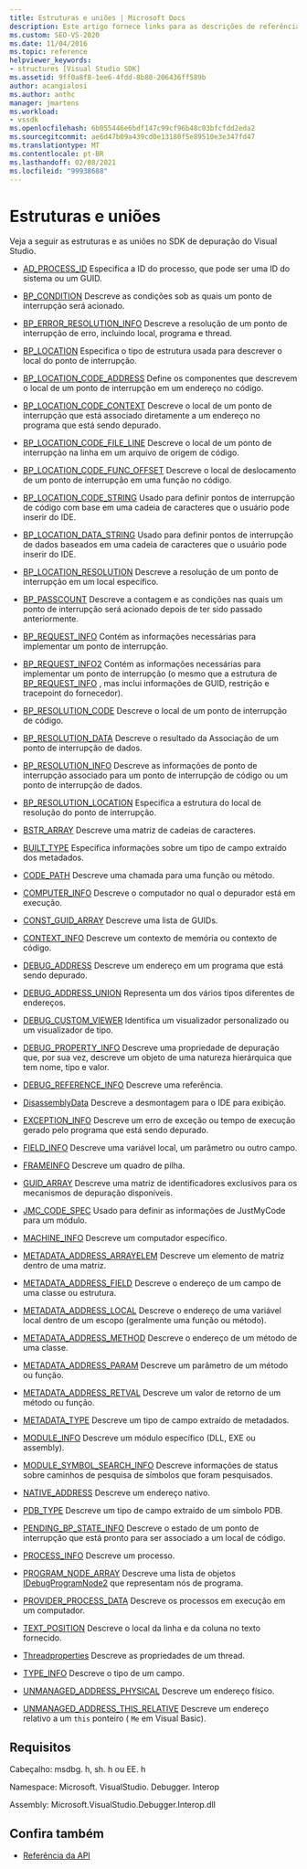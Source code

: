 ```yaml
---
title: Estruturas e uniões | Microsoft Docs
description: Este artigo fornece links para as descrições de referência de estruturas e uniões no SDK de depuração do Visual Studio.
ms.custom: SEO-VS-2020
ms.date: 11/04/2016
ms.topic: reference
helpviewer_keywords:
- structures [Visual Studio SDK]
ms.assetid: 9ff0a8f8-1ee6-4fdd-8b80-206436ff589b
author: acangialosi
ms.author: anthc
manager: jmartens
ms.workload:
- vssdk
ms.openlocfilehash: 6b055446e6bdf147c99cf96b48c03bfcfdd2eda2
ms.sourcegitcommit: ae6d47b09a439cd0e13180f5e89510e3e347fd47
ms.translationtype: MT
ms.contentlocale: pt-BR
ms.lasthandoff: 02/08/2021
ms.locfileid: "99938688"
---
```

# <a name="structures-and-unions"></a>Estruturas e uniões
Veja a seguir as estruturas e as uniões no SDK de depuração do Visual Studio.

- [AD_PROCESS_ID](../../../extensibility/debugger/reference/ad-process-id.md) Especifica a ID do processo, que pode ser uma ID do sistema ou um GUID.

- [BP_CONDITION](../../../extensibility/debugger/reference/bp-condition.md) Descreve as condições sob as quais um ponto de interrupção será acionado.

- [BP_ERROR_RESOLUTION_INFO](../../../extensibility/debugger/reference/bp-error-resolution-info.md) Descreve a resolução de um ponto de interrupção de erro, incluindo local, programa e thread.

- [BP_LOCATION](../../../extensibility/debugger/reference/bp-location.md) Especifica o tipo de estrutura usada para descrever o local do ponto de interrupção.

- [BP_LOCATION_CODE_ADDRESS](../../../extensibility/debugger/reference/bp-location-code-address.md) Define os componentes que descrevem o local de um ponto de interrupção em um endereço no código.

- [BP_LOCATION_CODE_CONTEXT](../../../extensibility/debugger/reference/bp-location-code-context.md) Descreve o local de um ponto de interrupção que está associado diretamente a um endereço no programa que está sendo depurado.

- [BP_LOCATION_CODE_FILE_LINE](../../../extensibility/debugger/reference/bp-location-code-file-line.md) Descreve o local de um ponto de interrupção na linha em um arquivo de origem de código.

- [BP_LOCATION_CODE_FUNC_OFFSET](../../../extensibility/debugger/reference/bp-location-code-func-offset.md) Descreve o local de deslocamento de um ponto de interrupção em uma função no código.

- [BP_LOCATION_CODE_STRING](../../../extensibility/debugger/reference/bp-location-code-string.md) Usado para definir pontos de interrupção de código com base em uma cadeia de caracteres que o usuário pode inserir do IDE.

- [BP_LOCATION_DATA_STRING](../../../extensibility/debugger/reference/bp-location-data-string.md) Usado para definir pontos de interrupção de dados baseados em uma cadeia de caracteres que o usuário pode inserir do IDE.

- [BP_LOCATION_RESOLUTION](../../../extensibility/debugger/reference/bp-location-resolution.md) Descreve a resolução de um ponto de interrupção em um local específico.

- [BP_PASSCOUNT](../../../extensibility/debugger/reference/bp-passcount.md) Descreve a contagem e as condições nas quais um ponto de interrupção será acionado depois de ter sido passado anteriormente.

- [BP_REQUEST_INFO](../../../extensibility/debugger/reference/bp-request-info.md) Contém as informações necessárias para implementar um ponto de interrupção.

- [BP_REQUEST_INFO2](../../../extensibility/debugger/reference/bp-request-info2.md) Contém as informações necessárias para implementar um ponto de interrupção (o mesmo que a estrutura de [BP_REQUEST_INFO](../../../extensibility/debugger/reference/bp-request-info.md) , mas inclui informações de GUID, restrição e tracepoint do fornecedor).

- [BP_RESOLUTION_CODE](../../../extensibility/debugger/reference/bp-resolution-code.md) Descreve o local de um ponto de interrupção de código.

- [BP_RESOLUTION_DATA](../../../extensibility/debugger/reference/bp-resolution-data.md) Descreve o resultado da Associação de um ponto de interrupção de dados.

- [BP_RESOLUTION_INFO](../../../extensibility/debugger/reference/bp-resolution-info.md) Descreve as informações de ponto de interrupção associado para um ponto de interrupção de código ou um ponto de interrupção de dados.

- [BP_RESOLUTION_LOCATION](../../../extensibility/debugger/reference/bp-resolution-location.md) Especifica a estrutura do local de resolução do ponto de interrupção.

- [BSTR_ARRAY](../../../extensibility/debugger/reference/bstr-array.md) Descreve uma matriz de cadeias de caracteres.

- [BUILT_TYPE](../../../extensibility/debugger/reference/built-type.md) Especifica informações sobre um tipo de campo extraído dos metadados.

- [CODE_PATH](../../../extensibility/debugger/reference/code-path.md) Descreve uma chamada para uma função ou método.

- [COMPUTER_INFO](../../../extensibility/debugger/reference/computer-info.md) Descreve o computador no qual o depurador está em execução.

- [CONST_GUID_ARRAY](../../../extensibility/debugger/reference/const-guid-array.md) Descreve uma lista de GUIDs.

- [CONTEXT_INFO](../../../extensibility/debugger/reference/context-info.md) Descreve um contexto de memória ou contexto de código.

- [DEBUG_ADDRESS](../../../extensibility/debugger/reference/debug-address.md) Descreve um endereço em um programa que está sendo depurado.

- [DEBUG_ADDRESS_UNION](../../../extensibility/debugger/reference/debug-address-union.md) Representa um dos vários tipos diferentes de endereços.

- [DEBUG_CUSTOM_VIEWER](../../../extensibility/debugger/reference/debug-custom-viewer.md) Identifica um visualizador personalizado ou um visualizador de tipo.

- [DEBUG_PROPERTY_INFO](../../../extensibility/debugger/reference/debug-property-info.md) Descreve uma propriedade de depuração que, por sua vez, descreve um objeto de uma natureza hierárquica que tem nome, tipo e valor.

- [DEBUG_REFERENCE_INFO](../../../extensibility/debugger/reference/debug-reference-info.md) Descreve uma referência.

- [DisassemblyData](../../../extensibility/debugger/reference/disassemblydata.md) Descreve a desmontagem para o IDE para exibição.

- [EXCEPTION_INFO](../../../extensibility/debugger/reference/exception-info.md) Descreve um erro de exceção ou tempo de execução gerado pelo programa que está sendo depurado.

- [FIELD_INFO](../../../extensibility/debugger/reference/field-info.md) Descreve uma variável local, um parâmetro ou outro campo.

- [FRAMEINFO](../../../extensibility/debugger/reference/frameinfo.md) Descreve um quadro de pilha.

- [GUID_ARRAY](../../../extensibility/debugger/reference/guid-array.md) Descreve uma matriz de identificadores exclusivos para os mecanismos de depuração disponíveis.

- [JMC_CODE_SPEC](../../../extensibility/debugger/reference/jmc-code-spec.md) Usado para definir as informações de JustMyCode para um módulo.

- [MACHINE_INFO](../../../extensibility/debugger/reference/machine-info.md) Descreve um computador específico.

- [METADATA_ADDRESS_ARRAYELEM](../../../extensibility/debugger/reference/metadata-address-arrayelem.md) Descreve um elemento de matriz dentro de uma matriz.

- [METADATA_ADDRESS_FIELD](../../../extensibility/debugger/reference/metadata-address-field.md) Descreve o endereço de um campo de uma classe ou estrutura.

- [METADATA_ADDRESS_LOCAL](../../../extensibility/debugger/reference/metadata-address-local.md) Descreve o endereço de uma variável local dentro de um escopo (geralmente uma função ou método).

- [METADATA_ADDRESS_METHOD](../../../extensibility/debugger/reference/metadata-address-method.md) Descreve o endereço de um método de uma classe.

- [METADATA_ADDRESS_PARAM](../../../extensibility/debugger/reference/metadata-address-param.md) Descreve um parâmetro de um método ou função.

- [METADATA_ADDRESS_RETVAL](../../../extensibility/debugger/reference/metadata-address-retval.md) Descreve um valor de retorno de um método ou função.

- [METADATA_TYPE](../../../extensibility/debugger/reference/metadata-type.md) Descreve um tipo de campo extraído de metadados.

- [MODULE_INFO](../../../extensibility/debugger/reference/module-info.md) Descreve um módulo específico (DLL, EXE ou assembly).

- [MODULE_SYMBOL_SEARCH_INFO](../../../extensibility/debugger/reference/module-symbol-search-info.md) Descreve informações de status sobre caminhos de pesquisa de símbolos que foram pesquisados.

- [NATIVE_ADDRESS](../../../extensibility/debugger/reference/native-address.md) Descreve um endereço nativo.

- [PDB_TYPE](../../../extensibility/debugger/reference/pdb-type.md) Descreve um tipo de campo extraído de um símbolo PDB.

- [PENDING_BP_STATE_INFO](../../../extensibility/debugger/reference/pending-bp-state-info.md) Descreve o estado de um ponto de interrupção que está pronto para ser associado a um local de código.

- [PROCESS_INFO](../../../extensibility/debugger/reference/process-info.md) Descreve um processo.

- [PROGRAM_NODE_ARRAY](../../../extensibility/debugger/reference/program-node-array.md) Descreve uma lista de objetos [IDebugProgramNode2](../../../extensibility/debugger/reference/idebugprogramnode2.md) que representam nós de programa.

- [PROVIDER_PROCESS_DATA](../../../extensibility/debugger/reference/provider-process-data.md) Descreve os processos em execução em um computador.

- [TEXT_POSITION](../../../extensibility/debugger/reference/text-position.md) Descreve o local da linha e da coluna no texto fornecido.

- [Threadproperties](../../../extensibility/debugger/reference/threadproperties.md) Descreve as propriedades de um thread.

- [TYPE_INFO](../../../extensibility/debugger/reference/type-info.md) Descreve o tipo de um campo.

- [UNMANAGED_ADDRESS_PHYSICAL](../../../extensibility/debugger/reference/unmanaged-address-physical.md) Descreve um endereço físico.

- [UNMANAGED_ADDRESS_THIS_RELATIVE](../../../extensibility/debugger/reference/unmanaged-address-this-relative.md) Descreve um endereço relativo a um `this` ponteiro ( `Me` em Visual Basic).

## <a name="requirements"></a>Requisitos
 Cabeçalho: msdbg. h, sh. h ou EE. h

 Namespace: Microsoft. VisualStudio. Debugger. Interop

 Assembly: Microsoft.VisualStudio.Debugger.Interop.dll

## <a name="see-also"></a>Confira também
- [Referência da API](../../../extensibility/debugger/reference/api-reference-visual-studio-debugging.md)
